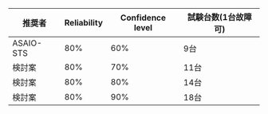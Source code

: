 | 推奨者 | Reliability | Confidence level | 試験台数(1台故障可) |
|  ---  |  ---  |  ---  |  ---  |
| ASAIO-STS | 80% | 60% | 9台 |
| 検討案 | 80% | 70% | 11台 |
| 検討案 | 80% | 80% | 14台 |
| 検討案 | 80% | 90% | 18台 |
